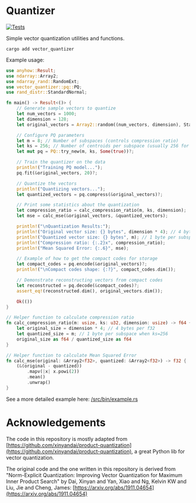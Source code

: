# Quantizer

[![Tests](https://github.com/oramasearch/quantizer/actions/workflows/ci.yml/badge.svg)](https://github.com/oramasearch/quantizer/actions/workflows/ci.yml)

Simple vector quantization utilities and functions.

```shell
cargo add vector_quantizer
```

Example usage:

```rust
use anyhow::Result;
use ndarray::Array2;
use ndarray_rand::RandomExt;
use vector_quantizer::pq::PQ;
use rand_distr::StandardNormal;

fn main() -> Result<()> {
    // Generate sample vectors to quantize
    let num_vectors = 1000;
    let dimension = 128;
    let original_vectors = Array2::random((num_vectors, dimension), StandardNormal);

    // Configure PQ parameters
    let m = 8; // Number of subspaces (controls compression ratio)
    let ks = 256; // Number of centroids per subspace (usually 256 for uint8)
    let mut pq = PQ::try_new(m, ks, Some(true))?;

    // Train the quantizer on the data
    println!("Training PQ model...");
    pq.fit(&original_vectors, 20)?;

    // Quantize the vectors
    println!("Quantizing vectors...");
    let quantized_vectors = pq.compress(&original_vectors)?;

    // Print some statistics about the quantization
    let compression_ratio = calc_compression_ratio(m, ks, dimension);
    let mse = calc_mse(&original_vectors, &quantized_vectors);

    println!("\nQuantization Results:");
    println!("Original vector size: {} bytes", dimension * 4); // 4 bytes per f32
    println!("Quantized vector size: {} bytes", m); // 1 byte per subspace with ks=256
    println!("Compression ratio: {:.2}x", compression_ratio);
    println!("Mean Squared Error: {:.6}", mse);

    // Example of how to get the compact codes for storage
    let compact_codes = pq.encode(&original_vectors)?;
    println!("\nCompact codes shape: {:?}", compact_codes.dim());

    // Demonstrate reconstructing vectors from compact codes
    let reconstructed = pq.decode(&compact_codes)?;
    assert_eq!(reconstructed.dim(), original_vectors.dim());

    Ok(())
}

// Helper function to calculate compression ratio
fn calc_compression_ratio(m: usize, ks: u32, dimension: usize) -> f64 {
    let original_size = dimension * 4; // 4 bytes per f32
    let quantized_size = m; // 1 byte per subspace when ks=256
    original_size as f64 / quantized_size as f64
}

// Helper function to calculate Mean Squared Error
fn calc_mse(original: &Array2<f32>, quantized: &Array2<f32>) -> f32 {
    (&(original - quantized))
        .mapv(|x| x.powi(2))
        .mean()
        .unwrap()
}

```

See a more detailed example here: [/src/bin/example.rs](/src/bin/example.rs)

# Acknowledgements
The code in this repository is mostly adapted from [https://github.com/xinyandai/product-quantization](https://github.com/xinyandai/product-quantization), a great Python lib for vector quantization.

The original code and the one written in this repository is derived from "Norm-Explicit Quantization: Improving Vector Quantization for Maximum Inner Product Search" by Dai, Xinyan and Yan, Xiao and Ng, Kelvin KW and Liu, Jie and Cheng, James: [https://arxiv.org/abs/1911.04654](https://arxiv.org/abs/1911.04654)